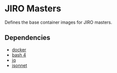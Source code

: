 # JIRO Masters

Defines the base container images for JIRO masters.

## Dependencies

* [docker](https://www.docker.com)
* [bash 4](https://www.gnu.org/software/bash/)
* [jq](https://stedolan.github.io/jq/)
* [jsonnet](https://jsonnet.org)